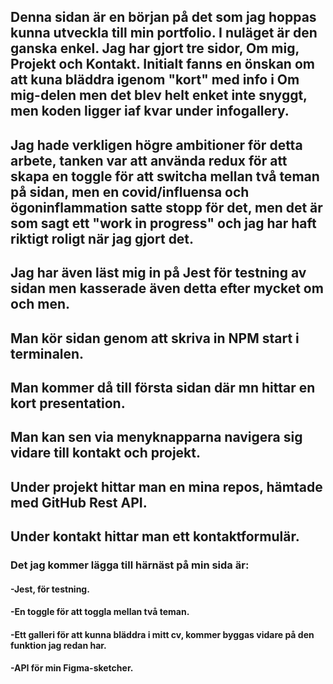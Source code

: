 ## Denna sidan är en början på det som jag hoppas kunna utveckla till min portfolio. I nuläget är den ganska enkel. Jag har gjort tre sidor, Om mig, Projekt och Kontakt. Initialt fanns en önskan om att kuna bläddra igenom "kort" med info i Om mig-delen men det blev helt enket inte snyggt, men koden ligger iaf kvar under infogallery. 

## Jag hade verkligen högre ambitioner för detta arbete, tanken var att använda redux för att skapa en toggle för att switcha mellan två teman på sidan, men en covid/influensa och ögoninflammation satte stopp för det, men det är som sagt ett "work in progress" och jag har haft riktigt roligt när jag gjort det. 

## Jag har även läst mig in på Jest för testning av sidan men kasserade även detta efter mycket om och men.

## Man kör sidan genom att skriva in NPM start i terminalen. 
## Man kommer då till första sidan där mn hittar en kort presentation. 
## Man kan sen via menyknapparna navigera sig vidare till kontakt och projekt. 
## Under projekt hittar man en mina repos, hämtade med GitHub Rest API.
## Under kontakt hittar man ett kontaktformulär.

### Det jag kommer lägga till härnäst på min sida är: 
#### -Jest, för testning.
#### -En toggle för att toggla mellan två teman.
#### -Ett galleri för att kunna bläddra i mitt cv, kommer byggas vidare på den funktion jag redan har.
#### -API för min Figma-sketcher.



